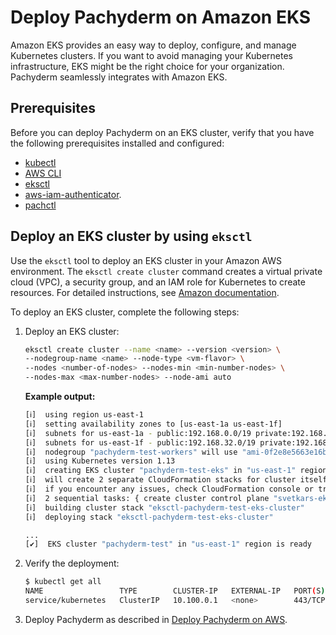 # Deploy Pachyderm on Amazon EKS

Amazon EKS provides an easy way to deploy, configure, and
manage Kubernetes clusters. If you want to avoid managing your
Kubernetes infrastructure, EKS might be
the right choice for your organization. Pachyderm seamlessly
integrates with Amazon EKS.

## Prerequisites

Before you can deploy Pachyderm on an EKS cluster, verify that
you have the following prerequisites installed and configured:

* [kubectl](https://kubernetes.io/docs/tasks/tools/install-kubectl/)
* [AWS CLI](https://docs.aws.amazon.com/eks/latest/userguide/getting-started-eksctl.html)
* [eksctl](https://docs.aws.amazon.com/eks/latest/userguide/getting-started-eksctl.html)
* [aws-iam-authenticator](https://docs.aws.amazon.com/eks/latest/userguide/install-aws-iam-authenticator.html).
* [pachctl]()

## Deploy an EKS cluster by using `eksctl`

Use the `eksctl` tool to deploy an EKS cluster in your
Amazon AWS environment. The `eksctl create cluster` command
creates a virtual private cloud (VPC), a security group,
and an IAM role for Kubernetes to create resources.
For detailed instructions, see [Amazon documentation](https://docs.aws.amazon.com/eks/latest/userguide/getting-started-console.html).

To deploy an EKS cluster, complete the following steps:

1. Deploy an EKS cluster:

   ```bash
   eksctl create cluster --name <name> --version <version> \
   --nodegroup-name <name> --node-type <vm-flavor> \
   --nodes <number-of-nodes> --nodes-min <min-number-nodes> \
   --nodes-max <max-number-nodes> --node-ami auto
   ```

   **Example output:**

   ```bash
   [ℹ]  using region us-east-1
   [ℹ]  setting availability zones to [us-east-1a us-east-1f]
   [ℹ]  subnets for us-east-1a - public:192.168.0.0/19 private:192.168.64.0/19
   [ℹ]  subnets for us-east-1f - public:192.168.32.0/19 private:192.168.96.0/19
   [ℹ]  nodegroup "pachyderm-test-workers" will use "ami-0f2e8e5663e16b436" [AmazonLinux2/1.13]
   [ℹ]  using Kubernetes version 1.13
   [ℹ]  creating EKS cluster "pachyderm-test-eks" in "us-east-1" region
   [ℹ]  will create 2 separate CloudFormation stacks for cluster itself and the initial nodegroup
   [ℹ]  if you encounter any issues, check CloudFormation console or try 'eksctl utils describe-stacks --region=us-east-1 --name=pachyderm-test-eks'
   [ℹ]  2 sequential tasks: { create cluster control plane "svetkars-eks", create nodegroup "pachyderm-test-workers" }
   [ℹ]  building cluster stack "eksctl-pachyderm-test-eks-cluster"
   [ℹ]  deploying stack "eksctl-pachyderm-test-eks-cluster"

   ...
   [✔]  EKS cluster "pachyderm-test" in "us-east-1" region is ready
   ```


1. Verify the deployment:

   ```bash
   $ kubectl get all
   NAME                 TYPE        CLUSTER-IP   EXTERNAL-IP   PORT(S)   AGE
   service/kubernetes   ClusterIP   10.100.0.1   <none>        443/TCP   7m9s
   ```

1. Deploy Pachyderm as described in [Deploy Pachyderm on AWS](aws-deploy-pachyderm.html).

